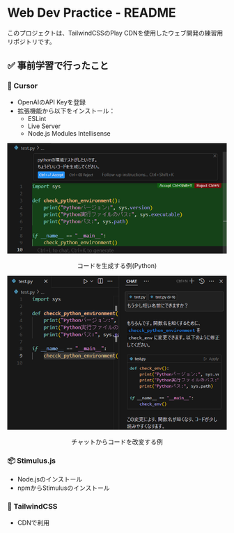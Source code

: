 # Web Dev Practice - README

このプロジェクトは、TailwindCSSのPlay CDNを使用したウェブ開発の練習用リポジトリです。

## ✅ 事前学習で行ったこと

### 🔧 Cursor
- OpenAIのAPI Keyを登録
- 拡張機能から以下をインストール：
  - ESLint
  - Live Server
  - Node.js Modules Intellisense

<div align="center">
<img src="images/cursorTest1.png" alt="コードを生成する例(Python)" width="600">
  
コードを生成する例(Python)

<img src="images/cursorTest2.png" alt="チャットからコードを改変する例" width="600">

チャットからコードを改変する例

</div>

### 📦 Stimulus.js
- Node.jsのインストール
- npmからStimulusのインストール

### 🎨 TailwindCSS
- CDNで利用
